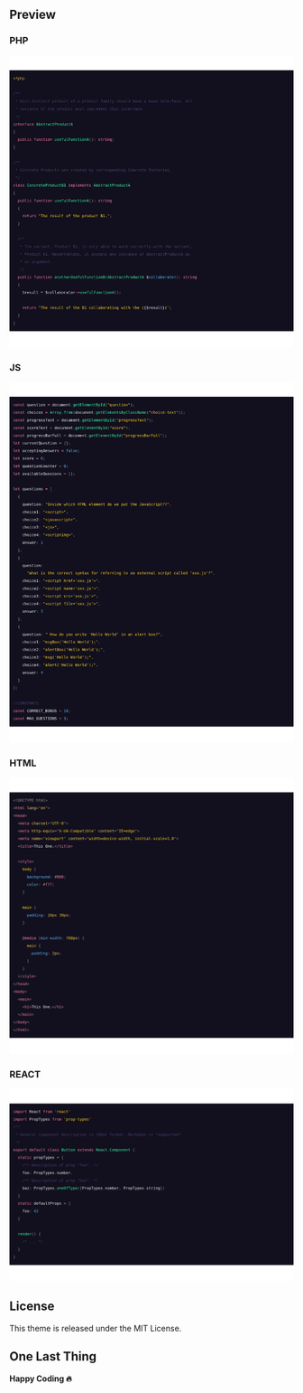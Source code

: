 ## Preview

### PHP
![PHP Preview](https://raw.githubusercontent.com/jatne/this-one/master/assets/1-php.png)

### JS
![JS Preview](https://raw.githubusercontent.com/jatne/this-one/master/assets/1-js.png)

### HTML
![HTML Preview](https://raw.githubusercontent.com/jatne/this-one/master/assets/1-html.png)

### REACT
![REACT Preview](https://raw.githubusercontent.com/jatne/this-one/master/assets/1-react.png)

##  License

This theme is released under the MIT License.

##  One Last Thing

**Happy Coding 🔥**
